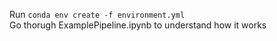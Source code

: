 Run `conda env create -f environment.yml`\
Go thorugh ExamplePipeline.ipynb to understand how it works

